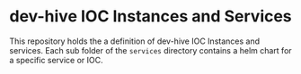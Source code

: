 # dev-hive IOC Instances and Services

This repository holds the a definition of dev-hive IOC Instances and services. Each sub folder of the `services` directory contains a helm chart for a specific service or IOC.